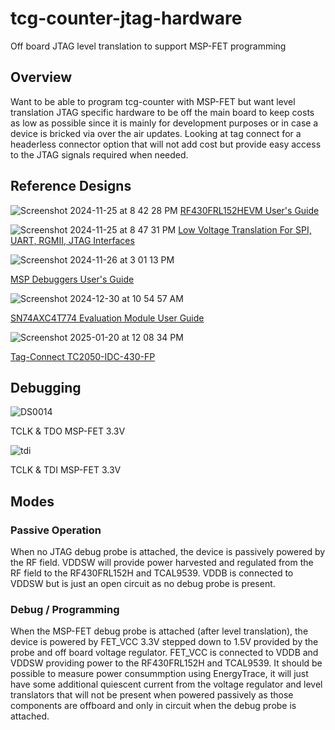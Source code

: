 # tcg-counter-jtag-hardware
Off board JTAG level translation to support MSP-FET programming

## Overview

Want to be able to program tcg-counter with MSP-FET but want level translation JTAG specific hardware to be off the main board to keep costs as low as possible since it is mainly for development purposes or in case a device is bricked via over the air updates. Looking at tag connect for a headerless connector option that will not add cost but provide easy access to the JTAG signals required when needed.

## Reference Designs

![Screenshot 2024-11-25 at 8 42 28 PM](https://github.com/user-attachments/assets/1dbe9e8d-86f4-4606-b524-62f4ce33974a)
[RF430FRL152HEVM User's Guide](https://www.ti.com/lit/ug/slau607c/slau607c.pdf)

![Screenshot 2024-11-25 at 8 47 31 PM](https://github.com/user-attachments/assets/aa277a38-1f16-40d6-a896-e80834d5c7cf)
[Low Voltage Translation For SPI, UART, RGMII, JTAG
Interfaces](https://www.ti.com/lit/an/scea065b/scea065b.pdf)

![Screenshot 2024-11-26 at 3 01 13 PM](https://github.com/user-attachments/assets/3ce24a4f-4d93-4d40-9882-c1ec327c1f64)

[MSP Debuggers User's Guide](https://www.ti.com/lit/ug/slau647o/slau647o.pdf)

![Screenshot 2024-12-30 at 10 54 57 AM](https://github.com/user-attachments/assets/60eb60b1-2ce3-4e32-a32c-67e73c51a863)

[SN74AXC4T774 Evaluation Module User Guide](https://www.ti.com/lit/ug/sceu015/sceu015.pdf)

![Screenshot 2025-01-20 at 12 08 34 PM](https://github.com/user-attachments/assets/848fdd0d-9e4f-47ec-8b7a-3a13d67b152f)

[Tag-Connect TC2050-IDC-430-FP](https://www.tag-connect.com/wp-content/uploads/bsk-pdf-manager/TC2050-IDC-430-NL_Datasheet_9.pdf)

## Debugging

![DS0014](https://github.com/user-attachments/assets/1d28b278-2cbf-44ab-912e-0563195944aa)

TCLK & TDO MSP-FET 3.3V

![tdi](https://github.com/user-attachments/assets/241c0b57-2091-4e27-85a2-7853151470a7)

TCLK & TDI MSP-FET 3.3V


## Modes

### Passive Operation
When no JTAG debug probe is attached, the device is passively powered by the RF field. VDDSW will provide power harvested and regulated from the RF field to the RF430FRL152H and TCAL9539. VDDB is connected to VDDSW but is just an open circuit as no debug probe is present.

### Debug / Programming
When the MSP-FET debug probe is attached (after level translation), the device is powered by FET_VCC 3.3V stepped down to 1.5V provided by the probe and off board voltage regulator. FET_VCC is connected to VDDB and VDDSW providing power to the RF430FRL152H and TCAL9539. It should be possible to measure power consummption using EnergyTrace, it will just have some additional quiescent current from the voltage regulator and level translators that will not be present when powered passively as those components are offboard and only in circuit when the debug probe is attached.

